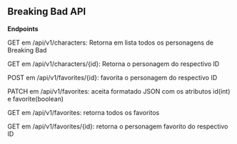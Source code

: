 ## Breaking Bad API

**Endpoints**

GET em /api/v1/characters: Retorna em lista todos os personagens de Breaking Bad

GET em /api/v1/characters/{id}: Retorna o personagem do respectivo ID

POST em /api/v1/favorites/{id}: favorita o personagem do respectivo ID

PATCH em /api/v1/favorites: aceita formatado JSON com os atributos id(int) e favorite(boolean)

GET em /api/v1/favorites: retorna todos os favoritos

GET em /api/v1/favorites/{id}: retorna o personagem favorito do respectivo ID

